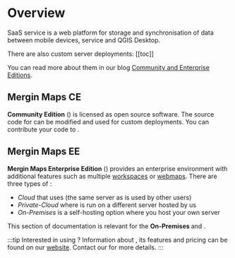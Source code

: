 # Overview

SaaS <MainPlatformName /> service is a web platform for storage and synchronisation of data between mobile devices, <MainPlatformNameLink /> service and QGIS Desktop. 

There are also custom server deployments: 
[[toc]]

You can read more about them in our blog [<MainPlatformName /> Community and Enterprise Editions](https://merginmaps.com/blog/introducing-mergin-maps-community-and-enterprise-editions).

## Mergin Maps CE

**<MainPlatformName /> Community Edition** (<CommunityPlatformNameLink />) is licensed as open source software. The source code for <CommunityPlatformName /> can be modified and used for custom deployments. You can contribute your code to <GitHubRepo id="MerginMaps/server" />.

## Mergin Maps EE

**Mergin Maps Enterprise Edition** (<EnterprisePlatformNameLink />) provides an enterprise environment with additional features such as multiple [workspaces](../manage/workspaces/) or [webmaps](../manage/dashboard-maps/). There are three types of <EnterprisePlatformNameLink />:
- *Cloud* that uses <AppDomainNameLink /> (the same server as is used by other <MainPlatformName /> users)
- *Private-Cloud* where <MainPlatformName /> is run on a different server hosted by us
- *On-Premises* is a self-hosting option where you host your own server

This section of documentation is relevant for the **On-Premises <EnterprisePlatformName />** and **<CommunityPlatformName />**.

:::tip Interested in using <EnterprisePlatformName />?
Information about <EnterprisePlatformName />, its features and pricing can be found on our [website](https://merginmaps.com/pricing-for-ce-and-ee). Contact our <MerginMapsEmail id="sales" desc="sales team" /> for more details.
:::
